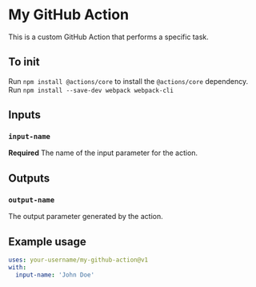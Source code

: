 # My GitHub Action

This is a custom GitHub Action that performs a specific task.

## To init
Run `npm install @actions/core` to install the `@actions/core` dependency.
Run `npm install --save-dev webpack webpack-cli`

## Inputs

### `input-name`

**Required** The name of the input parameter for the action.

## Outputs

### `output-name`

The output parameter generated by the action.

## Example usage

```yaml
uses: your-username/my-github-action@v1
with:
  input-name: 'John Doe'